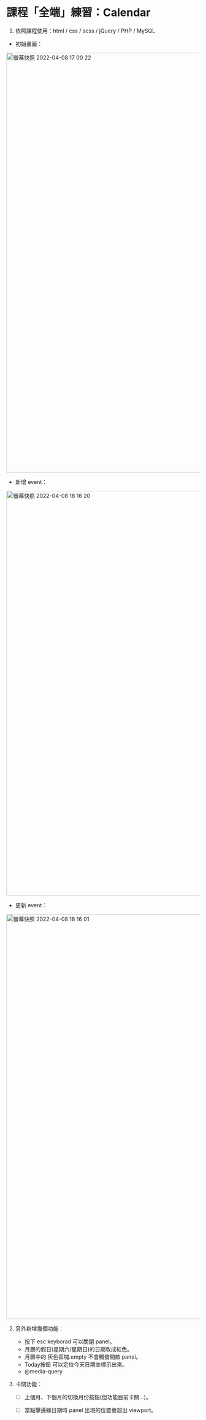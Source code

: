 # 課程「全端」練習：Calendar
1. 依照課程使用：html / css / scss / jQuery / PHP / MySQL
- 初始畫面：
<img width="1095" alt="螢幕快照 2022-04-08 17 00 22" src="https://user-images.githubusercontent.com/87762811/162403382-14cb51b4-1b23-4924-a0a4-d7eb417b80f8.png">

- 新增 event：
<img width="1056" alt="螢幕快照 2022-04-08 18 16 20" src="https://user-images.githubusercontent.com/87762811/162416746-c411bc2a-a275-4676-bdfb-3fab4b966744.png">

- 更新 event：
<img width="1056" alt="螢幕快照 2022-04-08 18 16 01" src="https://user-images.githubusercontent.com/87762811/162416921-c3f27d49-c919-4774-8866-ac178039abf2.png">


2. 另外新增幾個功能：
     - 按下 esc keyborad 可以關閉 panel。
     - 月曆的假日(星期六/星期日)的日期改成紅色。
     - 月曆中的 灰色區塊.empty 不會觸發開啟 panel。
     - Today按鈕 可以定位今天日期並標示出來。
     - @media-query


3. 卡關功能：
     - [ ] 上個月、下個月的切換月份按鈕(但功能目前卡關...)。
     - [ ] 當點擊邊緣日期時 panel 出現的位置會超出 viewport。

